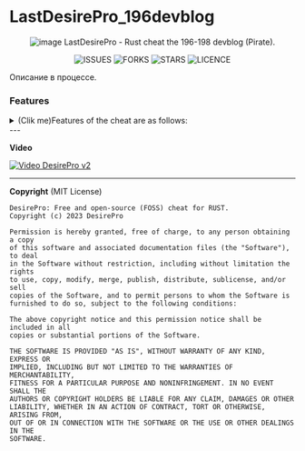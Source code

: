 # LastDesirePro_196devblog
<div align="center">
  
![image](https://user-images.githubusercontent.com/59990384/217894647-65a9c489-69b5-4656-a418-870fd7bd8a8b.png)
LastDesirePro - Rust cheat the 196-198 devblog (Pirate).   </div>
<div align="center">
  
![ISSUES](https://img.shields.io/github/issues/DeftSolutions-dev/LastDesirePro_196devblog?style=for-the-badge)
![FORKS](https://img.shields.io/github/forks/DeftSolutions-dev/LastDesirePro_196devblog?style=for-the-badge)
![STARS](https://img.shields.io/github/stars/DeftSolutions-dev/LastDesirePro_196devblog?style=for-the-badge)
![LICENCE](https://img.shields.io/github/license/DeftSolutions-dev/LastDesirePro_196devblog?style=for-the-badge)
  
  </div>
Описание в процессе.

### Features
<details>
 <summary>(Clik me)Features of the cheat are as follows:</summary>
<br>
- ESP Players
<br>
[+] Players
<br>
[+] Distance
<br>
[+] Held Items
<br>
[+] Sleeping
<br>
[+] Corpses
<br>
[+] Bone
<br>
[+] Is Visible
<br>
[+] Bar Health
<br>
[+] Box
<br>
[+] Chams [Chams, Color, Pulsing, Rainbow, Wireframe, Health]
<br>
[+] Ignore Local
<br>
[+] Player Belt
<br>
[+] Text background
<br>
[+] Background rounding
<br>


<br>
- ESP Animals
<br>
[+] Stag
<br>
[+] Wolf
<br>
[+] Horse
<br>
[+] Chicken
<br>
[+] Bear
<br>
[+] Boar
<br>
[+] Text background
<br>
[+] Background rounding
<br>


<br>
- ESP Resources
<br>
[+] Stone
<br>
[+] Metal
<br>
[+] Sulfur
<br>
[+] Bonus Marker
<br>
[+] Spawned Stone
<br>
[+] Spawned Metal
<br>
[+] Spawned Sulfur
<br>
[+] Spawned Hemp
<br>
[+] Spawned Mushroom
<br>
[+] Spawned Wood
<br>
[+] Spawned Pumpkin
<br>
[+] Spawned Corn
<br>
[+] Text background
<br>
[+] Background rounding
<br>


<br>
- ESP Home
<br>
[+] Small box
<br>
[+] Big box
<br>
[+] BBQ
<br>
[+] Small Oil Refinery
<br>
[+] Furnace
<br>
[+] Repair bench
<br>
[+] Furnace large
<br>
[+] Dropbox
<br>
[+] Stocking small
<br>
[+] Stocking large
<br>
[+] Research table
<br>
[+] Fireplace
<br>
[+] Workbench [1lvl]
<br>
[+] Workbench [2lvl]
<br>
[+] Workbench [3lvl]
<br>
[+] Bar Health
<br>
[+] Text background
<br>
[+] Background rounding
<br>
[+] Cupboard [Authorized Players, Bar Health]
<br>
[+] Stesh [Bar Health]
<br>
[+] Mine
<br>
[+] Trap
<br>
[+] Flame Turret
<br>
[+] Gun Trap
<br>
[+] Item
<br>
[+] Rainbow Ammo/Gun [Ammout, Condition]
<br>


<br>
- ESP Other
<br>
[+] Helicopter
<br>
[+] Helicopter Crate
<br>
[+] BradleyAPC
<br>
[+] BradleyAPC Crate
<br>
[+] Raid [C4, Satchel, Rocket incendiary, Rocket, Beancan, F1, Explosion Bullet]
<br>
[+] Second [0-600 sec]
<br>
[+] Text background
<br>
[+] Background rounding
<br>
[+] Monument Info
<br>
[+] Supply Drop
<br>
[+] Crate tools
<br>
[+] Crate small
<br>
[+] Crate normal
<br>
[+] Crate normal food
<br>
[+] Crate normal medical
<br>
[+] Crate mine
<br>
[+] Crate military
<br>
[+] Crate elite
<br>
[+] Barrel
<br>
[+] Barrel fire
<br>
[+] Oil barrel
<br>
[+] Recycler
<br>
[+] Text background
<br>
[+] Background rounding
<br>


<br>
- Radar 2D
<br>
[+] Radar Enabled [Static Local, Dynamic Local]
<br>
[+] Radar Players
<br>
[+] Radar NPC
<br>
[+] Ass Indicator Players
<br>
[+] Ass Indicator NPC
<br>
[+] Radar Size [0-200]
<br>
[+] Radar Radius [0-180]
<br>
[+] Radar Stag
<br>
[+] Radar Wolf
<br>
[+] Radar Horse
<br>
[+] Radar Chicken
<br>
[+] Radar Bear
<br>
[+] Radar Boar
<br>


<br>
-AimBot Aim
<br>
[+] Aim [Head, Neck, Chest]
<br>
[+] Aim Fov [0-380]
<br>
[+] Prediction
<br>
[+] Aim Key
<br>


<br>
-AimBot Silent
<br>
[+] Magic Bullet Player's [Detect Normal Server]
<br>
[+] Silent Wall [Setting Bone to HitChange(Hit Players Bone)]
<br>
[+] Fov [0-380]
<br>
[+] Magic Bullet HeliCopter
<br>


<br>
- AimBot pSilent
<br>
[+] pSilent [Head, Chest, Body]
<br>
[+] Target
<br>
[+] pSilent Fov [0-380]
<br>
[+] pSilent Key
<br>
[+] maxDamage [HvH - Normal Server DETECTED]
<br>
[+] pSilent Heli
<br>
[+] pSilent Heli Key
<br>


<br>
- AimBot HitChange
<br>
[+] HitBox Helicopter [0-40m]
<br>
[+] HitBox Players [0-3m, Head, Chest, Body]
<br>
[+] Hit Effect Glass
<br>
[+] Hit Helicopter Only Rotor
<br>
[+] Hit Players Bone [Head, Chest, Body]
<br>


<br>
-AimBot Friend List
<br>
[+] Player Search [400m]
<br>
[+] Add/Remove Friend's
<br>
[+] No Damage Friend
<br>


<br>
- Automatic AutoFarm
<br>
[+] AutoFarm Tree Marker
<br>
[+] AutoFarm Ore Bonus
<br>
[+] Farm Bot [Beta] [Stone, Metal, Sulfur, Tree]
<br>
[+] Speed Bot [4-6m]
<br>
[+] OnLadder
<br>


<br>
- Automatic Silent Melee
<br>
[+] Silent Melee to player [Head, Chest, Body]
<br>
[+] Silent Melee to Animal's [Head]
<br>
[+] Silent Melee to Object [Hit] [Speed 0-5]
<br>
[+] Hammer Spam Glass to player
<br>


<br>
- Automatic PickUp
<br>
[+] AutoPickup Hemp
<br>
[+] AutoPickup Stone
<br>
[+] AutoPickup Metal
<br>
[+] AutoPickup Sulfur
<br>
[+] AutoPickup Wood
<br>
[+] AutoPickup Corn
<br>
[+] AutoPickup Pumpkin
<br>
[+] AutoPickup Mushroom
<br>
[+] AutoPickup Dropped Item
<br>
[+] AutoPickup Timed Explosive
<br>
[+] AutoPickup Mine
<br>


<br>
- Automatic Auto
<br>
[+] Auto Silent Reload
<br>
[+] Auto Jump [Bhop, press Jump]
<br>
[+] Auto Heal
<br>
[+] Auto Heal Friend
<br>
[+] Auto Revive
<br>
[+] Auto OnTorch
<br>
[+] Auto Drink
<br>
[+] Auto Knok [Spam key]
<br>
[+] Auto Open [Door]
<br>
[+] Spam Guitar
<br>
[+] Auto Lock CodeLock [Key, Unlock Key]
<br>
[+] Auto Auth Cupboard
<br>
[+] Auto Auth Turret
<br>
[+] Auto Off Recycler
<br>


<br>
- Automatic Misc
[+] Magnit Player [Head, Magnit Key]
<br>
[+] Suicide [Always Suicide, Suicide Key]
<br>
[+] Spam Suicide [Spam Suicide Key]
<br>
[+] Fast Throwing Grenades [DoThrow Key]
<br>
[+] Fast Drop Grenades [DoDrop Key]
<br>
[+] Rotate Build [Key Arrows]
<br>
[+] UpGrade Build [0-4m, Wood, Stone, Metal, TopTier]
<br>
[+] Always Upgrade
<br>
[+] UpGrade Key
<br>


<br>
- Misc Weapon
<br>
[+] Recoil [0-100%]
<br>
[+] Spread [0-100%]
<br>
[+] Automatic
<br>
[+] No Sway
<br>
[+] Insta eoka
<br>
[+] Insta bow
<br>
[+] Fast Bullet
<br>
[+] Thickness [0-100%]
<br>
[+] Thickness Melee [0-100%]
<br>
[+] Melee x2 Distance
<br>
[+] Melee Farm only Bonus [Stone and Tree]
<br>
[+] Fake Shoot [Fake Shoot Key]
<br>
[+] Always Fake Shoot
<br>
[+] Silent Shoot [Silent Shoot Key]
<br>
[+] Pierce to Layer [Some Objects, Terrain, Barricade, Storage Container, Ore Resource, Tree]
<br>
[+] Layer Mask [AI, Construction, Transparent, Debris, Default, Deployed, Ragdoll, Terrain, Tree, World, Water, Clutter]
<br>
[+] Remove Layer Bind [LayerMask Key]
<br>
[+] No Attack restriction
<br>
[+] Aim in Heavy Armor
<br>
[+] Shoot while sprinting
<br>
[+] Fast Gun
<br>
[+] No Bobbing
<br>
[+] x6 Zoom [Zoom Key]
<br>
[+] Crosshair [Custom, Swaston]
<br>


<br>
- Misc Movement
<br>
[+] UI anti flyhack
<br>
[+] Anti FlyHack
<br>
[+] DebugCam [DebugCam Key]
<br>
[+] Fly [Fly No Collision, Fly Key]
<br>
[+] Speed [0-6m/s, Standing, Sprint, Sitting]
<br>
[+] Speed Game [0-20, Speed Key]
<br>
[+] 3 Eyes [3 Eyes Key]
<br>
[+] Spine [Anti-Aim]
<br>
[+] No Steps
<br>
[+] Walk on water
<br>
[+] No Collision Tree
<br>
[+] No Collision Players
<br>
[+] No Damage Land [80%]
<br>
[+] Big Jump
<br>
[+] Inf Jump [OFF Bhop]
<br>
[+] Spider
<br>
[+] Up Eye [Up Eye Key]
<br>


<br>
- Misc Misc
<br>
[+] Hit Logs [Time Hit Log: 0-10s]
<br>
[+] Hit Marker [Default Color]
<br>
[+] Hit Sound [1-4, Check Sound]
<br>
[+] Move Line
<br>
[+] Printing [Printing Key, Desktop]
<br>
[+] Chat Spam [Text, Time: 0-6s]
<br>
[+] Time [Time: 0-24Hour]
<br>
[+] Custom Sky [Star: 0-1000, Atmosphere: 1-20]
<br>
[+] System Marker [Name]
<br>
[+] Add/Remove Marker
<br>


<br>
- Other
<br>
[+] Menu Key
<br>
[+] BackGround Menu
<br>
[+] Connect to YRS
<br>
[+] Load Cfg
<br>
[+] Save Cfg
<br>
[+] UnLoad
<br>
[+] Current Server Info
<br>
[+] Servеr Nаme
<br>
</details>
---

**Video**

[![Video DesirePro v2](https://user-images.githubusercontent.com/59990384/217901903-b4d806c8-ad61-4560-a4f7-3658b2e0fe4c.png)](https://www.youtu.be/D2-lDBo7ZEE "DesirePro")

---

**Copyright** (MIT License)

```
DesirePro: Free and open-source (FOSS) cheat for RUST.
Copyright (c) 2023 DesirePro

Permission is hereby granted, free of charge, to any person obtaining a copy
of this software and associated documentation files (the "Software"), to deal
in the Software without restriction, including without limitation the rights
to use, copy, modify, merge, publish, distribute, sublicense, and/or sell
copies of the Software, and to permit persons to whom the Software is
furnished to do so, subject to the following conditions:

The above copyright notice and this permission notice shall be included in all
copies or substantial portions of the Software.

THE SOFTWARE IS PROVIDED "AS IS", WITHOUT WARRANTY OF ANY KIND, EXPRESS OR
IMPLIED, INCLUDING BUT NOT LIMITED TO THE WARRANTIES OF MERCHANTABILITY,
FITNESS FOR A PARTICULAR PURPOSE AND NONINFRINGEMENT. IN NO EVENT SHALL THE
AUTHORS OR COPYRIGHT HOLDERS BE LIABLE FOR ANY CLAIM, DAMAGES OR OTHER
LIABILITY, WHETHER IN AN ACTION OF CONTRACT, TORT OR OTHERWISE, ARISING FROM,
OUT OF OR IN CONNECTION WITH THE SOFTWARE OR THE USE OR OTHER DEALINGS IN THE
SOFTWARE.
```
